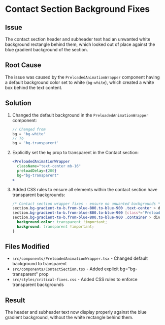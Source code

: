 # Contact Section Background Fixes

## Issue
The contact section header and subheader text had an unwanted white background rectangle behind them, which looked out of place against the blue gradient background of the section.

## Root Cause
The issue was caused by the `PreloadedAnimationWrapper` component having a default background color set to white (`bg-white`), which created a white box behind the text content.

## Solution

1. Changed the default background in the `PreloadedAnimationWrapper` component:
   ```jsx
   // Changed from
   bg = 'bg-white'
   // To
   bg = 'bg-transparent'
   ```

2. Explicitly set the `bg` prop to transparent in the Contact section:
   ```jsx
   <PreloadedAnimationWrapper
     className="text-center mb-16"
     preloadDelay={200}
     bg="bg-transparent"
   >
   ```

3. Added CSS rules to ensure all elements within the contact section have transparent backgrounds:
   ```css
   /* Contact section wrapper fixes - ensure no unwanted backgrounds */
   section.bg-gradient-to-b.from-blue-800.to-blue-900 .text-center > div,
   section.bg-gradient-to-b.from-blue-800.to-blue-900 [class*="PreloadedAnimationWrapper"],
   section.bg-gradient-to-b.from-blue-800.to-blue-900 .container > div {
     background-color: transparent !important;
     background: transparent !important;
   }
   ```

## Files Modified
- `src/components/PreloadedAnimationWrapper.tsx` - Changed default background to transparent
- `src/components/ContactSection.tsx` - Added explicit bg="bg-transparent" prop
- `src/styles/critical-fixes.css` - Added CSS rules to enforce transparent backgrounds

## Result
The header and subheader text now display properly against the blue gradient background, without the white rectangle behind them.